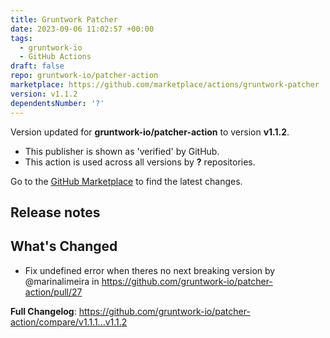 ```yaml
---
title: Gruntwork Patcher
date: 2023-09-06 11:02:57 +00:00
tags:
  - gruntwork-io
  - GitHub Actions
draft: false
repo: gruntwork-io/patcher-action
marketplace: https://github.com/marketplace/actions/gruntwork-patcher
version: v1.1.2
dependentsNumber: '?'
---
```



Version updated for **gruntwork-io/patcher-action** to version **v1.1.2**.
- This publisher is shown as 'verified' by GitHub.
- This action is used across all versions by **?** repositories.

Go to the [GitHub Marketplace](https://github.com/marketplace/actions/gruntwork-patcher) to find the latest changes.

## Release notes

## What's Changed
* Fix undefined error when theres no next breaking version by @marinalimeira in https://github.com/gruntwork-io/patcher-action/pull/27


**Full Changelog**: https://github.com/gruntwork-io/patcher-action/compare/v1.1.1...v1.1.2
